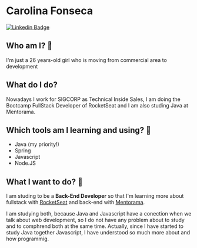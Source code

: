 # Carolina Fonseca
   [![Linkedin Badge](https://img.shields.io/badge/-Felipe%20Sales-292929?style=flat-square&logo=Linkedin&logoColor=white&link=https://www.linkedin.com/in/carolina-fonseca-681b0a7a/)](https://www.linkedin.com/in/carolina-fonseca-681b0a7a/)

## Who am I? 📝
I'm just a 26 years-old girl who is moving from commercial area to development

## What do I do?
Nowadays I work for SIGCORP as Technical Inside Sales, I am doing the Bootcamp FullStack Developer of RocketSeat and I am also studing Java at Mentorama.

## Which tools am I learning and using? :construction_worker:
- Java (my priority!)
- Spring
- Javascript
- Node.JS


## What I want to do? 🚀
I am studing to be a **Back-End Developer** so that I'm learning more about fullstack with [RocketSeat](https://rocketseat.com.br/ "RocketSeat") and back-end with [Mentorama](https://mentorama.co/).

I am studying both, because Java and Javascript have a conection when we talk about web development, so I do not have any problem about to study and to comphrend both at the same time. Actually, since I have started to study Java together Javascript, I have understood so much more about and how programmig.
